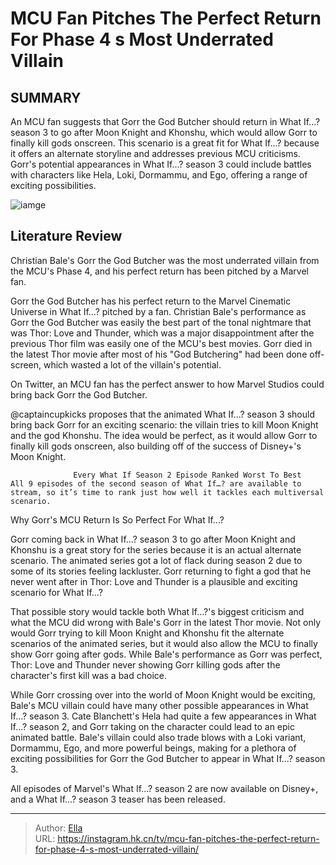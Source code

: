 # MCU Fan Pitches The Perfect Return For Phase 4 s Most Underrated Villain


## SUMMARY 



  An MCU fan suggests that Gorr the God Butcher should return in What If...? season 3 to go after Moon Knight and Khonshu, which would allow Gorr to finally kill gods onscreen.   This scenario is a great fit for What If...? because it offers an alternate storyline and addresses previous MCU criticisms.   Gorr&#39;s potential appearances in What If...? season 3 could include battles with characters like Hela, Loki, Dormammu, and Ego, offering a range of exciting possibilities.  

![iamge](https://static1.srcdn.com/wordpress/wp-content/uploads/wm/2024/01/gorr-the-god-butcher-from-the-comics-and-christian-bale-s-version-in-the-mcu.jpg)

## Literature Review
Christian Bale&#39;s Gorr the God Butcher was the most underrated villain from the MCU&#39;s Phase 4, and his perfect return has been pitched by a Marvel fan.




Gorr the God Butcher has his perfect return to the Marvel Cinematic Universe in What If...? pitched by a fan. Christian Bale&#39;s performance as Gorr the God Butcher was easily the best part of the tonal nightmare that was Thor: Love and Thunder, which was a major disappointment after the previous Thor film was easily one of the MCU&#39;s best movies. Gorr died in the latest Thor movie after most of his &#34;God Butchering&#34; had been done off-screen, which wasted a lot of the villain&#39;s potential.




On Twitter, an MCU fan has the perfect answer to how Marvel Studios could bring back Gorr the God Butcher.


 

@captaincupkicks proposes that the animated What If...? season 3 should bring back Gorr for an exciting scenario: the villain tries to kill Moon Knight and the god Khonshu. The idea would be perfect, as it would allow Gorr to finally kill gods onscreen, also building off of the success of Disney&#43;&#39;s Moon Knight.

                  Every What If Season 2 Episode Ranked Worst To Best   All 9 episodes of the second season of What If…? are available to stream, so it’s time to rank just how well it tackles each multiversal scenario.    


 Why Gorr&#39;s MCU Return Is So Perfect For What If...? 
          




Gorr coming back in What If...? season 3 to go after Moon Knight and Khonshu is a great story for the series because it is an actual alternate scenario. The animated series got a lot of flack during season 2 due to some of its stories feeling lackluster. Gorr returning to fight a god that he never went after in Thor: Love and Thunder is a plausible and exciting scenario for What If...?

That possible story would tackle both What If...?&#39;s biggest criticism and what the MCU did wrong with Bale&#39;s Gorr in the latest Thor movie. Not only would Gorr trying to kill Moon Knight and Khonshu fit the alternate scenarios of the animated series, but it would also allow the MCU to finally show Gorr going after gods. While Bale&#39;s performance as Gorr was perfect, Thor: Love and Thunder never showing Gorr killing gods after the character&#39;s first kill was a bad choice.

While Gorr crossing over into the world of Moon Knight would be exciting, Bale&#39;s MCU villain could have many other possible appearances in What If...? season 3. Cate Blanchett&#39;s Hela had quite a few appearances in What If...? season 2, and Gorr taking on the character could lead to an epic animated battle. Bale&#39;s villain could also trade blows with a Loki variant, Dormammu, Ego, and more powerful beings, making for a plethora of exciting possibilities for Gorr the God Butcher to appear in What If...? season 3.






All episodes of Marvel&#39;s What If...? season 2 are now available on Disney&#43;, and a What If...? season 3 teaser has been released.






---

> Author: [Ella](https://instagram.hk.cn/)  
> URL: https://instagram.hk.cn/tv/mcu-fan-pitches-the-perfect-return-for-phase-4-s-most-underrated-villain/  


